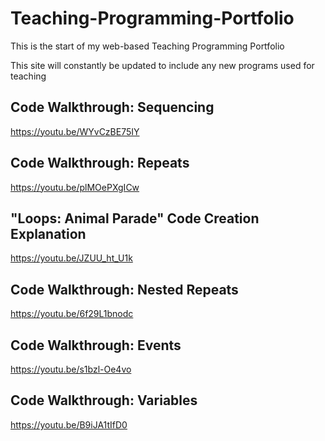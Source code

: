 # Teaching-Programming-Portfolio
This is the start of my web-based Teaching Programming Portfolio

This site will constantly be updated to include any new programs used for teaching

## Code Walkthrough: Sequencing

https://youtu.be/WYvCzBE75IY

## Code Walkthrough: Repeats 

https://youtu.be/plMOePXgICw

## "Loops: Animal Parade" Code Creation Explanation

https://youtu.be/JZUU_ht_U1k

## Code Walkthrough: Nested Repeats

https://youtu.be/6f29L1bnodc

## Code Walkthrough: Events

https://youtu.be/s1bzl-Oe4vo

## Code Walkthrough: Variables

https://youtu.be/B9iJA1tIfD0
